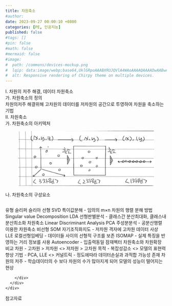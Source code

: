 ```yaml
---
title: 차원축소
#author: 
date: 2023-09-27 00:00:10 +0800
categories: [PE, 인공지능]
published: false
#tags: []
#pin: false
#math: false
#mermaid: false
#image:
#  path: /commons/devices-mockup.png
#  lqip: data:image/webp;base64,UklGRpoAAABXRUJQVlA4WAoAAAAQAAAADwAABwAAQUxQSDIAAAARL0AmbZurmr57yyIiqE8oiG0bejIYEQTgqiDA9vqnsUSI6H+oAERp2HZ65qP/VIAWAFZQOCBCAAAA8AEAnQEqEAAIAAVAfCWkAALp8sF8rgRgAP7o9FDvMCkMde9PK7euH5M1m6VWoDXf2FkP3BqV0ZYbO6NA/VFIAAAA
#  alt: Responsive rendering of Chirpy theme on multiple devices.
---
```


<div class="post-wrap">
  <div class="para">
    <div class="para-title">
      I. 차원의 저주 해결, 데이터 차원축소
    </div>
    <div class="para-cntnt">
      <div class="para">
        <div class="para-title">
          가. 차원축소의 정의
        </div>
        <div class="para-cntnt">
            차원의저주 해결위해 고차원의 데이터를 저차원의 공간으로 투영하여 차원을 축소하는 기법
        </div>
      </div>
    </div>
  </div>
  
  <div class="para">
    <div class="para-title">
      II. 차원축소
    </div>
    <div class="para-cntnt">
      <div class="para">
        <div class="para-title">
          가. 차원축소의 아키텍처
        </div>
        <div class="para-cntnt">
          <figure class="post-figure">
            <img src="/assets/img/posts/차원축소.png" alt="차원축소">
<!--            <figcaption>Source: Unveiling the Metaverse: Exploring Emerging Trends, Multifaceted Perspectives, and Future Challenges</figcaption>-->
          </figure>
        </div>
      </div>
      <div class="para">
        <div class="para-title">
          나. 차원축소의 구성요소
        </div>
        <div class="para-cntnt">
          <table class="post-table">
          </table>
          유형 슬리퍼 슬리아
  선형
    SVD 특이값분해 - 임의의 m×n 차원의 행렬 분해 방법 Singular value Decomposition
    LDA 선형판별분석 - 클래스간 분산최대화, 클래스내 분산최소화 차원축소 Linear Discriminant Analysis
    PCA 주성분분석 - 공분산행렬 이용한 차원축소
  비선형
    SOM 자기조직화지도 - 저차원 격자에 고차원 데이터 사상
    LLE 로컬선형임베딩 - 데이터들 사이의 선형적 구조를 보존
    ISOMAP - 실제 특징을 반영하는 거리 정보를 사용
    Autoencoder - 입출력동일 잠재벡터
차원축소와 차원확장 비교
  차원 - 고차원 &gt; 저차원 &lt;&gt; 저차원 &gt; 고차원
  목적 - 복잡성감소 &lt;&gt; 모델의 표현력 향상
  기법 - PCA, LLE &lt;&gt; 커널트릭
- 정도에따라 데이터손실과 과적합 가능성 존재
차원의 저주 - 학습데이터의 수 보다 차원의 수가 많아지게 되어 모델의 성능이 떨어지는 현상

        </div>
      </div>
    </div>
  </div>

  <div class="refr-wrap">
    <div class="refr-title">
        참고자료
    </div>
    <ol class="refr-list">
    <!--    <li>(나현식, 최대선) <a target="_blank" href="https://scienceon.kisti.re.kr/commons/util/originalView.do?cn=JAKO202225948430499&oCn=JAKO202225948430499&dbt=JAKO&journal=NJOU00291864">메타버스 보안 위협 요소 및 대응 방안 검토</a></li>-->
    <!--    <li>(M. Uddin, S. Manickam, H. Ullah, M. Obaidat and A. Dandoush) <a target="_blank" href="https://ieeexplore.ieee.org/abstract/document/10138386">Unveiling the Metaverse: Exploring Emerging Trends, Multifaceted Perspectives, and Future Challenges</a></li>-->
    </ol>
  </div>
</div>
